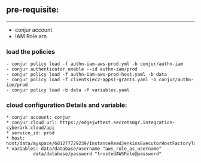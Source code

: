 ## pre-requisite:
------------
* conjur account
* IAM Role arn

### load the policies
```
- conjur policy load -f authn-iam-aws-prod.yml -b conjur/authn-iam
- conjur authenticator enable --id authn-iam/prod
- conjur policy load -f authn-iam-aws-prod-host.yaml -b data
- conjur policy load -f clients(ec2-apps)-grants.yaml -b conjur/authn-iam/prod
- conjur policy load -b data -f variables.yaml
```
### cloud configuration Details and variable:
```
* conjur account: conjur
* conjur_cloud_url: https://edgejwttest.secretsmgr.integration-cyberark.cloud/api
* service_id: prod
* host: host/data/myspace/601277729239/InstanceReadJenkinsExecutorHostFactoryToken
* variables: data/database/username "aws_role_as_username"
          data/database/password "trustedAWSRole@password"
```
